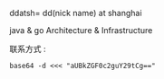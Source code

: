 ddatsh= dd(nick name) at shanghai

java & go
Architecture & Infrastructure


联系方式 :

```shell
base64 -d <<< "aUBkZGF0c2guY29tCg=="
```